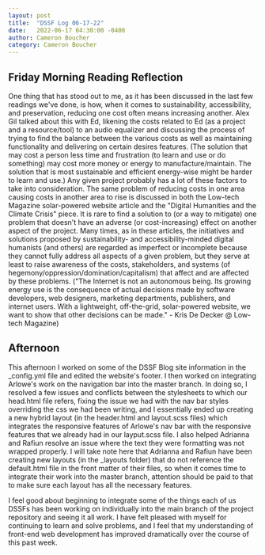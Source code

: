 ```yaml
---
layout: post
title:  "DSSF Log 06-17-22"
date:   2022-06-17 04:30:00 -0400
author: Cameron Boucher
category: Cameron Boucher
---
```


## Friday Morning Reading Reflection

One thing that has stood out to me, as it has been discussed in the last few readings we've done, is how, when it comes to sustainability, accessibility, and preservation, reducing one cost often means increasing another. Alex Gil talked about this with Ed, likening the costs related to Ed (as a project and a resource/tool) to an audio equalizer and discussing the process of trying to find the balance between the various costs as well as maintaining functionality and delivering on certain desires features. (The solution that may cost a person less time and frustration (to learn and use or do something) may cost more money or energy to manufacture/maintain. The solution that is most sustainable and efficient energy-wise might be harder to learn and use.) Any given project probably has a lot of these factors to take into consideration. The same problem of reducing costs in one area causing costs in another area to rise is discussed in both the Low-tech Magazine solar-powered website article and the "Digital Humanities and the Climate Crisis" piece. It is rare to find a solution to (or a way to mitigate) one problem that doesn't have an adverse (or cost-increasing) effect on another aspect of the project. Many times, as in these articles, the initiatives and solutions proposed by sustainability- and accessibility-minded digital humanists (and others) are regarded as imperfect or incomplete because they cannot fully address all aspects of a given problem, but they serve at least to raise awareness of the costs, stakeholders, and systems (of hegemony/oppression/domination/capitalism) that affect and are affected by these problems. ("The Internet is not an autonomous being. Its growing energy use is the consequence of actual decisions made by software developers, web designers, marketing departments, publishers, and internet users. With a lightweight, off-the-grid, solar-powered website, we want to show that other decisions can be made." - Kris De Decker @ Low-tech Magazine)

## Afternoon

This afternoon I worked on some of the DSSF Blog site information in the _config.yml file and edited the website's footer. I then worked on integrating Arlowe's work on the navigation bar into the master branch. In doing so, I resolved a few issues and conflicts between the stylesheets to which our head.html file refers, fixing the issue we had with the nav bar styles overriding the css we had been writing, and I essentially ended up creating a new hybrid layout (in the header.html and layout.scss files) which integrates the responsive features of Arlowe's nav bar with the responsive features that we already had in our layput.scss file. I also helped Adrianna and Rafiun resolve an issue where the text they were formatting was not wrapped properly. I will take note here that Adrianna and Rafiun have been creating new layouts (in the _layouts folder) that do not reference the default.html file in the front matter of their files, so when it comes time to integrate their work into the master branch, attention should be paid to that to make sure each layout has all the necessary features.

I feel good about beginning to integrate some of the things each of us DSSFs has been working on individually into the main branch of the project repository and seeing it all work. I have felt pleased with myself for continuing to learn and solve problems, and I feel that my understanding of front-end web development has improved dramatically over the course of this past week.
